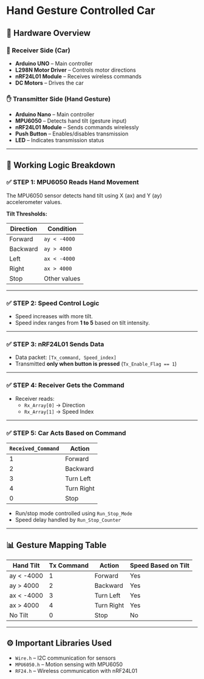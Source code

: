# Hand Gesture Controlled Car

## 🔧 Hardware Overview

### 🚗 Receiver Side (Car)
- **Arduino UNO** – Main controller  
- **L298N Motor Driver** – Controls motor directions  
- **nRF24L01 Module** – Receives wireless commands  
- **DC Motors** – Drives the car  

### ✋ Transmitter Side (Hand Gesture)
- **Arduino Nano** – Main controller  
- **MPU6050** – Detects hand tilt (gesture input)  
- **nRF24L01 Module** – Sends commands wirelessly  
- **Push Button** – Enables/disables transmission  
- **LED** – Indicates transmission status  

---

## 🔄 Working Logic Breakdown

### ✅ STEP 1: MPU6050 Reads Hand Movement
The MPU6050 sensor detects hand tilt using X (ax) and Y (ay) accelerometer values.

**Tilt Thresholds:**

| Direction | Condition      |
|-----------|----------------|
| Forward   | `ay < -4000`   |
| Backward  | `ay > 4000`    |
| Left      | `ax < -4000`   |
| Right     | `ax > 4000`    |
| Stop      | Other values   |

---

### ✅ STEP 2: Speed Control Logic
- Speed increases with more tilt.
- Speed index ranges from **1 to 5** based on tilt intensity.

---

### ✅ STEP 3: nRF24L01 Sends Data
- Data packet: `[Tx_command, Speed_index]`  
- Transmitted **only when button is pressed** (`Tx_Enable_Flag == 1`)

---

### ✅ STEP 4: Receiver Gets the Command
- Receiver reads:
  - `Rx_Array[0]` → Direction  
  - `Rx_Array[1]` → Speed Index  

---

### ✅ STEP 5: Car Acts Based on Command

| `Received_Command` | Action       |
|--------------------|--------------|
| 1                  | Forward      |
| 2                  | Backward     |
| 3                  | Turn Left    |
| 4                  | Turn Right   |
| 0                  | Stop         |

- Run/stop mode controlled using `Run_Stop_Mode`
- Speed delay handled by `Run_Stop_Counter`

---

## 📊 Gesture Mapping Table

| Hand Tilt        | Tx Command | Action      | Speed Based on Tilt |
|------------------|------------|-------------|----------------------|
| ay < -4000       | 1          | Forward     | Yes                  |
| ay > 4000        | 2          | Backward    | Yes                  |
| ax < -4000       | 3          | Turn Left   | Yes                  |
| ax > 4000        | 4          | Turn Right  | Yes                  |
| No Tilt          | 0          | Stop        | No                   |

---

## ⚙️ Important Libraries Used

- `Wire.h` – I2C communication for sensors  
- `MPU6050.h` – Motion sensing with MPU6050  
- `RF24.h` – Wireless communication with nRF24L01  
